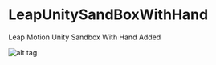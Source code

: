LeapUnitySandBoxWithHand
========================

Leap Motion Unity Sandbox With Hand Added

![alt tag](https://github.com/voxq/LeapUnitySandBoxWithHand/blob/master/LeapUnity3DSandboxWithHand.png)
